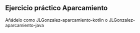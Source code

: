 ## Ejercicio práctico Aparcamiento

Añádelo como JLGonzalez-aparcamiento-kotlin o JLGonzalez-aparcamiento-java

